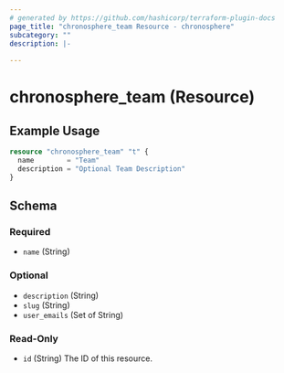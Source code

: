 ```yaml
---
# generated by https://github.com/hashicorp/terraform-plugin-docs
page_title: "chronosphere_team Resource - chronosphere"
subcategory: ""
description: |-
  
---
```


# chronosphere_team (Resource)



## Example Usage

```terraform
resource "chronosphere_team" "t" {
  name        = "Team"
  description = "Optional Team Description"
}
```

<!-- schema generated by tfplugindocs -->
## Schema

### Required

- `name` (String)

### Optional

- `description` (String)
- `slug` (String)
- `user_emails` (Set of String)

### Read-Only

- `id` (String) The ID of this resource.
